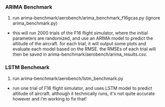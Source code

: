### ARIMA Benchmark
1. run arima-benchmark/aerobench/arima_benchmark_f16gcas.py (ignore arima_benchmark.py)
- this will run 2000 trials of the F16 flight simulator, where the initial parameters are randomized, and use an ARIMA model to predict the altitude of the aircraft. for each trial, it will output some plots and evaluate each model based on the RMSE. the RMSEs of each trial will then be saved in arima-benchmark/aerobench/arima_results.csv.


### LSTM Benchmark
1. run arima-benchmark/aerobench/lstm_benchmark.py
- run one trial of F16 flight simulator, and uses LSTM model to predict altitude of aircraft. although it technically runs, it's not quite accurate however and i'm working to fix that!
